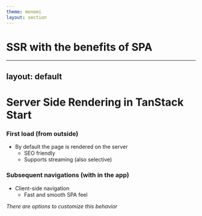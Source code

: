 ```yaml
---
theme: monomi
layout: section
---
```


# SSR with the benefits of SPA

---
layout: default
---

# Server Side Rendering in TanStack Start

### First load (from outside)
- By default the page is rendered on the server
  - SEO friendly
  - Supports streaming (also selective)

### Subsequent navigations (with in the app)
- Client-side navigation
  - Fast and smooth SPA feel

_There are options to customize this behavior_